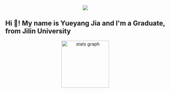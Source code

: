 <div align="center">
  <img src="https://profile-counter.glitch.me/jia906836566/count.svg?"  />
</div>

<h2 align="left">Hi 👋! My name is Yueyang Jia and I'm a Graduate, from Jilin University</h2>

<div align="center">
  <img src="https://github-readme-stats.vercel.app/api?username=jia906836566&hide_title=false&hide_rank=false&show_icons=true&include_all_commits=true&count_private=true&disable_animations=false&theme=vue-dark&locale=en&hide_border=false&order=1" height="150" alt="stats graph"  />
</div>
